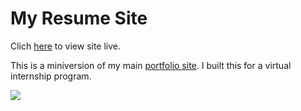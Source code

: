 # My Resume Site
Clich [here](https://ammielsresume.netlify.app/) to view site live.

This is a miniversion of my main [portfolio site](https://ammielyawson.com). I built this for a virtual internship program.

![](./img/myresume.png)

